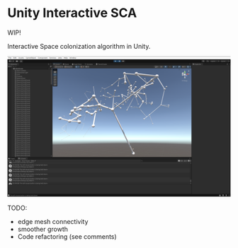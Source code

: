 # Unity Interactive SCA

WIP!

Interactive Space colonization algorithm in Unity.

![](Gallery/1.png)

TODO:
* edge mesh connectivity
* smoother growth
* Code refactoring (see comments)
